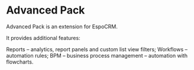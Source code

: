 # Advanced Pack

Advanced Pack is an extension for EspoCRM.

It provides additional features:

Reports – analytics, report panels and custom list view filters;
Workflows – automation rules;
BPM – business process management – automation with flowcharts.
